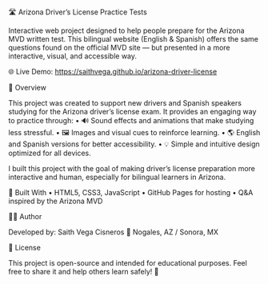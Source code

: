 🛣️ Arizona Driver’s License Practice Tests

Interactive web project designed to help people prepare for the Arizona MVD written test.
This bilingual website (English & Spanish) offers the same questions found on the official MVD site — but presented in a more interactive, visual, and accessible way.

🌐 Live Demo: https://saithvega.github.io/arizona-driver-license

🚗 Overview

This project was created to support new drivers and Spanish speakers studying for the Arizona driver’s license exam.
It provides an engaging way to practice through:
	•	🔊 Sound effects and animations that make studying less stressful.
	•	🖼️ Images and visual cues to reinforce learning.
	•	🌎 English and Spanish versions for better accessibility.
	•	💡 Simple and intuitive design optimized for all devices.

I built this project with the goal of making driver’s license preparation more interactive and human, especially for bilingual learners in Arizona.


🧠 Built With
	•	HTML5, CSS3, JavaScript
	•	GitHub Pages for hosting
	•	Q&A inspired by the Arizona MVD


👨‍💻 Author

Developed by: Saith Vega Cisneros
📍 Nogales, AZ / Sonora, MX


📜 License

This project is open-source and intended for educational purposes.
Feel free to share it and help others learn safely! 🚦
